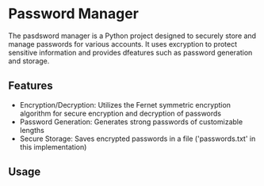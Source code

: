# Password Manager

The pasdsword manager is a Python project designed to securely store and manage passwords for various accounts. It uses excryption to protect sensitive information and provides dfeatures such as password generation and storage.

## Features

- Encryption/Decryption: Utilizes the Fernet symmetric encryption algorithm for secure encryption and decryption of passwords
- Password Generation: Generates strong passwords of customizable lengths
- Secure Storage: Saves encrypted passwords in a file ('passwords.txt' in this implementation)

## Usage
